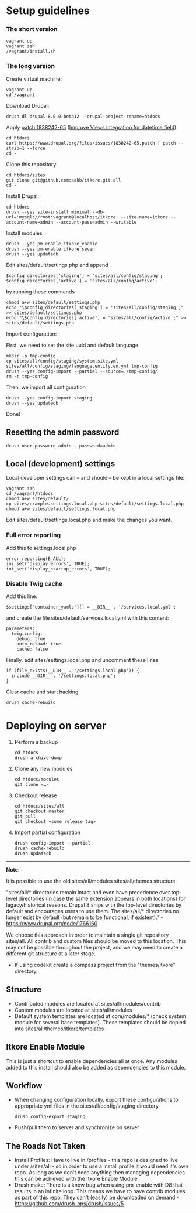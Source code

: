 Setup guidelines
================

### The short version

```
vagrant up
vagrant ssh
/vagrant/install.sh
```


### The long version

Create virtual machine:

```
vagrant up
cd /vagrant
```

Download Drupal:

```
drush dl drupal-8.0.0-beta12 --drupal-project-rename=htdocs
```

Apply [patch 1838242-65](https://www.drupal.org/files/issues/1838242-65.patch) ([Improve Views integration for datetime field](https://www.drupal.org/node/1838242)):

```
cd htdocs
curl https://www.drupal.org/files/issues/1838242-65.patch | patch --strip=1 --force
cd -
```

Clone this repository:

```
cd htdocs/sites
git clone git@github.com:aakb/itkore.git all
cd -
```

Install Drupal:

```
cd htdocs
drush --yes site-install minimal --db-url='mysql://root:vagrant@localhost/itkore' --site-name=itkore --account-name=admin --account-pass=admin --writable
```

Install modules:

```
drush --yes pm-enable itkore_enable
drush --yes pm-enable itkore seven
drush --yes updatedb
```

Edit sites/default/settings.php and append

```
$config_directories['staging'] = 'sites/all/config/staging';
$config_directories['active'] = 'sites/all/config/active';
```

by running these commands

```
chmod a+w sites/default/settings.php
echo "\$config_directories['staging'] = 'sites/all/config/staging';" >> sites/default/settings.php
echo "\$config_directories['active'] = 'sites/all/config/active';" >> sites/default/settings.php
```

Import configuration:

First, we need to set the site uuid and default language

```
mkdir -p tmp-config
cp sites/all/config/staging/system.site.yml sites/all/config/staging/language.entity.en.yml tmp-config
drush --yes config-import --partial --source=./tmp-config/
rm -r tmp-config
```

Then, we import all configuration

```
drush --yes config-import staging
drush --yes updatedb
```

Done!



Resetting the admin password
----------------------------

```
drush user-password admin --password=admin
```

Local (development) settings
----------------------------

Local developer settings can – and should – be kept in a local settings file:

```
vagrant ssh
cd /vagrant/htdocs
chmod a+w sites/default/
cp sites/example.settings.local.php sites/default/settings.local.php
chmod a+w sites/default/settings.local.php
```

Edit sites/default/settings.local.php and make the changes you want.

### Full error reporting

Add this to settings.local.php

```
error_reporting(E_ALL);
ini_set('display_errors', TRUE);
ini_set('display_startup_errors', TRUE);
```

### Disable Twig cache

Add this line:

```
$settings['container_yamls'][] = __DIR__ . '/services.local.yml';
```

and create the file sites/default/services.local.yml with this content:

```
parameters:
  twig.config:
    debug: true
    auto_reload: true
    cache: false
```

Finally, edit sites/settings.local.php and uncomment these lines
```
if (file_exists(__DIR__ . '/settings.local.php')) {
  include __DIR__ . '/settings.local.php';
}
```

Clear cache and start hacking
```
drush cache-rebuild
```


# Deploying on server

1. Perform a backup

    ```
    cd htdocs
    drush archive-dump
    ```

2. Clone any new modules

    ```
    cd htdocs/modules
	git clone «…»
    ```

3. Checkout release

    ```
    cd htdocs/sites/all
    git checkout master
	git pull
    git checkout «some release tag»
	```

4. Import partial configuration

    ```
    drush config-import --partial
	drush cache-rebuild
	drush updatedb
    ```

-------------------------------------------------------------------------------

**Note:**

It is possible to use the old sites/all/modules sites/all/themes structure.

"sites/all/* directories remain intact and even have precedence over top-level directories (in case the same extension appears in both locations) for legacy/historical reasons.
Drupal 8 ships with the top-level directories by default and encourages users to use them. The sites/all/* directories no longer exist by default (but remain to be functional, if existent)." -https://www.drupal.org/node/1766160

We choose this approach in order to maintain a single git repository sites/all.
All contrib and custom files should be moved to this location.
This may not be possible throughout the project, and we may need to create a different git structure at a later stage.

- If using codekit create a compass project from the "themes/itkore" directory.

Structure
------------

- Contributed modules are located at sites/all/modules/contrib
- Custom modules are located at sites/all/modules
- Default system templates are located at core/modules/* (check system module for several base templates).
  These templates should be copied into sites/all/themes/itkore/templates
  
Itkore Enable Module
------------

This is just a shortcut to enable dependencies all at once. Any modules added to this install should also be added as dependencies to this module.   


Workflow
-----------

- When changing configuration locally, export these configurations to appropriate yml files in the sites/all/config/staging directory.

	```
	drush config-export staging
	```

- Push/pull them to server and synchronize on server


The Roads Not Taken
----------------------

- Install Profiles: Have to live in /profiles - this repo is designed to live under /sites/all - so in order to use a install profile it would need it's own repo. 
  As long as we don't need anything then managing dependencies this can be achieved with the Itkore Enable Module.
- Drush make: There is a know bug when using pm-enable with D8 that results in an infinite loop. This means we have to have contrib modules as part of this repo. 
  They can't (easily) be downloaded on demand - https://github.com/drush-ops/drush/issues/5
